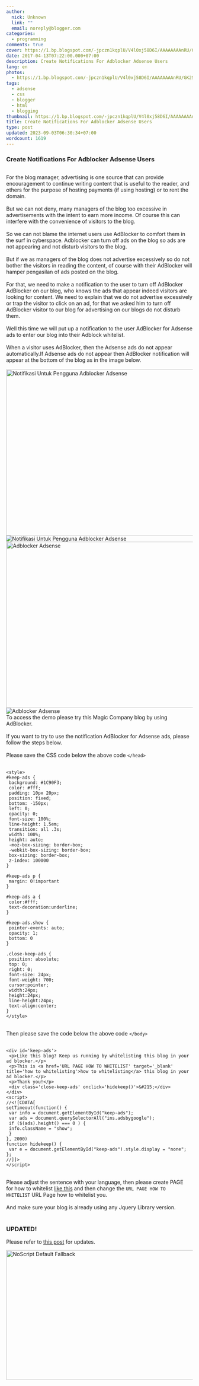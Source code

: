 ```yaml
---
author:
  nick: Unknown
  link: ""
  email: noreply@blogger.com
categories:
  - programming
comments: true
cover: https://1.bp.blogspot.com/-jpczn1kqplU/V4l0xj58D6I/AAAAAAAAnRU/GK2SYUZJ-4ERJuePuYYJlu4Ka-2PBLoYgCLcB/w1100/notifikasi-adblocker.jpg
date: 2017-04-13T07:22:00.000+07:00
description: Create Notifications For Adblocker Adsense Users
lang: en
photos:
  - https://1.bp.blogspot.com/-jpczn1kqplU/V4l0xj58D6I/AAAAAAAAnRU/GK2SYUZJ-4ERJuePuYYJlu4Ka-2PBLoYgCLcB/w1100/notifikasi-adblocker.jpg
tags:
  - adsense
  - css
  - blogger
  - html
  - blogging
thumbnail: https://1.bp.blogspot.com/-jpczn1kqplU/V4l0xj58D6I/AAAAAAAAnRU/GK2SYUZJ-4ERJuePuYYJlu4Ka-2PBLoYgCLcB/w1100/notifikasi-adblocker.jpg
title: Create Notifications For Adblocker Adsense Users
type: post
updated: 2023-09-03T06:30:34+07:00
wordcount: 1619
---
```


<div>
<h3>Create Notifications For Adblocker Adsense Users</h3>
<img src="https://1.bp.blogspot.com/-jpczn1kqplU/V4l0xj58D6I/AAAAAAAAnRU/GK2SYUZJ-4ERJuePuYYJlu4Ka-2PBLoYgCLcB/w1100/notifikasi-adblocker.jpg" alt="" /></div>
<p>For the blog manager, advertising is one source that can provide encouragement to continue writing content that is useful to the reader, and others for the purpose of hosting payments (if using hosting) or to rent the domain.&nbsp;<br><br>But we can not deny, many managers of the blog too excessive in advertisements with the intent to earn more income.&nbsp;Of course this can interfere with the convenience of visitors to the blog.&nbsp;<br><br>So we can not blame the internet users use AdBlocker to comfort them in the surf in cyberspace.&nbsp;Adblocker can turn off ads on the blog so ads are not appearing and not disturb visitors to the blog.&nbsp;<br><br>But if we as managers of the blog does not advertise excessively so do not bother the visitors in reading the content, of course with their AdBlocker will hamper pengasilan of ads posted on the blog.&nbsp;<br><br>For that, we need to make a notification to the user to turn off AdBlocker AdBlocker on our blog, who knows the ads that appear indeed visitors are looking for content.&nbsp;We need to explain that we do not advertise excessively or trap the visitor to click on an ad, for that we asked him to turn off AdBlocker visitor to our blog for advertising on our blogs do not disturb them.&nbsp;<br><br>Well this time we will put up a notification to the user AdBlocker for Adsense ads to enter our blog into their Adblock whitelist.&nbsp;<br><br>When a visitor uses AdBlocker, then the Adsense ads do not appear automatically.If Adsense ads do not appear then AdBlocker notification will appear at the bottom of the blog as in the image below.&nbsp;<br><br><img title="Notifications To Users AdBlocker Adsense" src="https://4.bp.blogspot.com/-tc5Jt86PMDI/V4l-hRBLfYI/AAAAAAAAnRk/UoQnmGaa9sY9VKbqeWFPcaQ3U6F-gAH2wCLcB/s1600/adblocker-menyala.jpg" alt="Notifikasi Untuk Pengguna Adblocker Adsense" width="750" height="448" /><img title="Notifications To Users AdBlocker Adsense" src="https://4.bp.blogspot.com/-tc5Jt86PMDI/V4l-hRBLfYI/AAAAAAAAnRk/UoQnmGaa9sY9VKbqeWFPcaQ3U6F-gAH2wCLcB/s1600/adblocker-menyala.jpg" alt="Notifikasi Untuk Pengguna Adblocker Adsense" /><br><img title="adblocker Adsense" src="https://1.bp.blogspot.com/-IpdfY96jiWI/V4l-nFz6EXI/AAAAAAAAnRo/AOPYS2rthe0Sv1CDOhHWhgB3gdjXu3buwCLcB/s1600/adblocker-off.jpg" alt="Adblocker Adsense" width="750" height="448" /><img title="adblocker Adsense" src="https://1.bp.blogspot.com/-IpdfY96jiWI/V4l-nFz6EXI/AAAAAAAAnRo/AOPYS2rthe0Sv1CDOhHWhgB3gdjXu3buwCLcB/s1600/adblocker-off.jpg" alt="Adblocker Adsense" /><br>To access the demo please try this Magic Company blog by using AdBlocker.&nbsp;<br><br>If you want to try to use the notification AdBlocker for Adsense ads, please follow the steps below.&nbsp;<br><br>Please save the CSS code below the above code&nbsp;<code>&lt;/head&gt;</code>&nbsp;<br><br></p>
<pre><code>&lt;style&gt;<br>#keep-ads {<br> background: #1C90F3;<br> color: #fff;<br> padding: 10px 20px;<br> position: fixed;<br> bottom: -150px;<br> left: 0;<br> opacity: 0;<br> font-size: 100%;<br> line-height: 1.5em;<br> transition: all .3s;<br> width: 100%;<br> height: auto;<br> -moz-box-sizing: border-box;<br> -webkit-box-sizing: border-box;<br> box-sizing: border-box;<br> z-index: 100000<br>}<br><br>#keep-ads p {<br> margin: 0!important<br>}<br><br>#keep-ads a {<br> color:#fff;<br> text-decoration:underline;<br>}<br><br>#keep-ads.show {<br> pointer-events: auto;<br> opacity: 1;<br> bottom: 0<br>}<br><br>.close-keep-ads {<br> position: absolute;<br> top: 0;<br> right: 0;<br> font-size: 24px;<br> font-weight: 700;<br> cursor:pointer;<br> width:24px;<br> height:24px;<br> line-height:24px;<br> text-align:center;<br>}<br>&lt;/style&gt;</code></pre>
<p><br>Then please save the code below the above code&nbsp;<code>&lt;/body&gt;</code>&nbsp;<br><br></p>
<pre><code>&lt;div id='keep-ads'&gt;<br> &lt;p&gt;Like this blog? Keep us running by whitelisting this blog in your ad blocker.&lt;/p&gt;<br> &lt;p&gt;This is &lt;a href='URL PAGE HOW TO WHITELIST' target='_blank' title='how to whitelisting'&gt;how to whitelisting&lt;/a&gt; this blog in your ad blocker.&lt;/p&gt;<br> &lt;p&gt;Thank you!&lt;/p&gt;<br> &lt;div class='close-keep-ads' onclick='hidekeep()'&gt;&amp;#215;&lt;/div&gt;<br>&lt;/div&gt;<br>&lt;script&gt;<br>//&lt;![CDATA[<br>setTimeout(function() {<br> var info = document.getElementById("keep-ads");<br> var ads = document.querySelectorAll("ins.adsbygoogle");<br> if ($(ads).height() === 0 ) {<br> info.className = "show";<br> }<br>}, 2000)<br>function hidekeep() {<br> var e = document.getElementById("keep-ads").style.display = "none";<br>};<br>//]]&gt;<br>&lt;/script&gt;</code></pre>
<p><br>Please adjust the sentence with your language, then please create PAGE for&nbsp;how to whitelist&nbsp;<a title="like this" href="http://www.kompiajaib.com/p/whitelisting-kompi-ajaib-in-your-ad.html&amp;usg=ALkJrhiZK1q3pqOLP7G2mmns_jcG81lSPw" target="_blank" rel="noopener noreferer nofollow">like this</a>&nbsp;and then change the&nbsp;<code>URL PAGE HOW TO WHITELIST</code>&nbsp;URL Page how to whitelist you.&nbsp;<br><br>And make sure your blog is already using any Jquery Library version.&nbsp;<br><br></p>
<h3>UPDATED!</h3>
<p>Please refer to&nbsp;<a title="Update" href="http://www.webmanajemen.com/search/?q=update%20notification%20adblock%20adsense" target="_blank" rel="noopener noreferer nofollow">this post</a>&nbsp;for updates.&nbsp;</p>
<div><noscript><img src="https://scontent.fsub2-1.fna.fbcdn.net/v/t1.0-9/fr/cp0/e15/q65/17796846_1773189839677671_6977008867135609966_n.png.jpg?efg=eyJpIjoidCJ9&amp;oh=292c21d1c58e8e185a8d6c63dec60c5a&amp;oe=5957C4B8" width="650" height="350" alt="NoScript Default Fallback" title="default fallback"></noscript></div>
